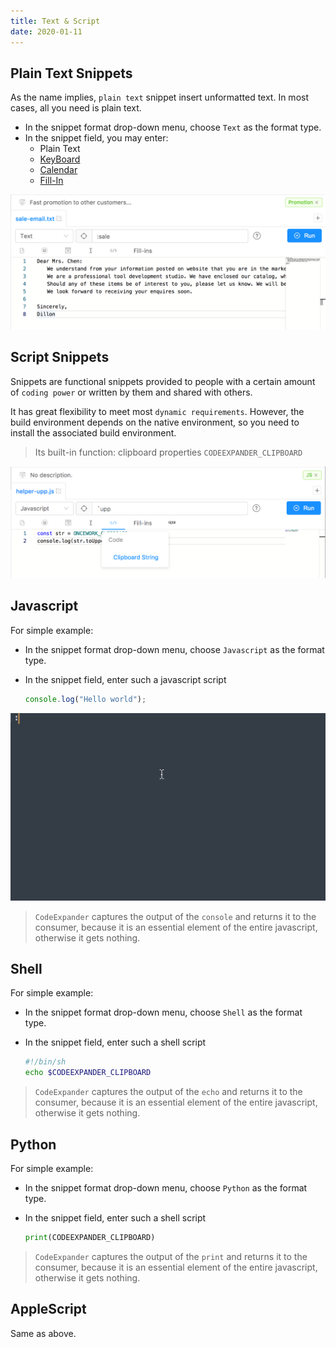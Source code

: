 ```yaml
---
title: Text & Script
date: 2020-01-11
---
```


## Plain Text Snippets

As the name implies, `plain text` snippet insert unformatted text. In most cases, all you need is plain text.

- In the snippet format drop-down menu, choose `Text` as the format type.
- In the snippet field, you may enter:
  - Plain Text
  - [KeyBoard](/en/views/advance/keyboard.html)
  - [Calendar](/en/views/advance/calendar.html)
  - [Fill-In](/en/views/advance/fill-in.html)

![](../../../../assets/text-script-ui.png)

## Script Snippets

Snippets are functional snippets provided to people with a certain amount of `coding power` or written by them and shared with others.

It has great flexibility to meet most `dynamic requirements`. However, the build environment depends on the native environment, so you need to install the associated build environment.

> Its built-in function: clipboard properties `CODEEXPANDER_CLIPBOARD`

![Example: All uppercase clipboard contents](../../../../assets/text-script-script.png)

## Javascript

For simple example:

- In the snippet format drop-down menu, choose `Javascript` as the format type.
- In the snippet field, enter such a javascript script

  ```javascript
  console.log("Hello world");
  ```

![](../../../../assets/text-script-js.png)

> `CodeExpander` captures the output of the `console` and returns it to the consumer, because it is an essential element of the entire javascript, otherwise it gets nothing.

## Shell

For simple example:

- In the snippet format drop-down menu, choose `Shell` as the format type.
- In the snippet field, enter such a shell script

  ```bash
  #!/bin/sh
  echo $CODEEXPANDER_CLIPBOARD
  ```

> `CodeExpander` captures the output of the `echo` and returns it to the consumer, because it is an essential element of the entire javascript, otherwise it gets nothing.

## Python

For simple example:

- In the snippet format drop-down menu, choose `Python` as the format type.
- In the snippet field, enter such a shell script

  ```python
  print(CODEEXPANDER_CLIPBOARD)
  ```

> `CodeExpander` captures the output of the `print` and returns it to the consumer, because it is an essential element of the entire javascript, otherwise it gets nothing.

## AppleScript

Same as above.
